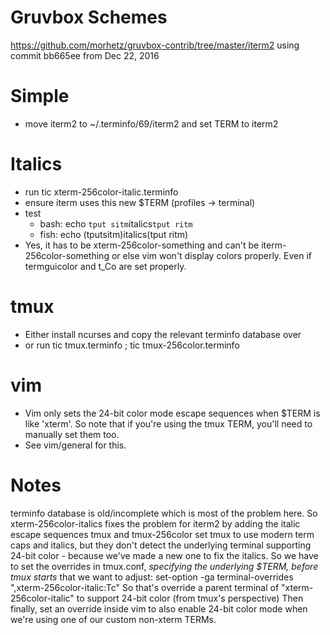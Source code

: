 # Gruvbox Schemes
https://github.com/morhetz/gruvbox-contrib/tree/master/iterm2
using commit bb665ee from Dec 22, 2016

# Simple
* move iterm2 to ~/.terminfo/69/iterm2 and set TERM to iterm2

# Italics
* run tic xterm-256color-italic.terminfo
* ensure iterm uses this new $TERM (profiles -> terminal)
* test
  * bash: echo `tput sitm`italics`tput ritm`
  * fish: echo (tputsitm)italics(tput ritm)
* Yes, it has to be xterm-256color-something and can't be iterm-256color-something or else vim won't display colors properly. Even if termguicolor and t_Co are set properly.

# tmux
* Either install ncurses and copy the relevant terminfo database over
* or run tic tmux.terminfo ; tic tmux-256color.terminfo

# vim
* Vim only sets the 24-bit color mode escape sequences when $TERM is like 'xterm'. So note that if you're using the tmux TERM, you'll need to manually set them too.
* See vim/general for this.

# Notes
terminfo database is old/incomplete which is most of the problem here.
So xterm-256color-italics fixes the problem for iterm2 by adding the italic escape sequences
tmux and tmux-256color set tmux to use modern term caps and italics, but they don't detect the underlying terminal supporting 24-bit color - because we've made a new one to fix the italics.
So we have to set the overrides in tmux.conf, _specifying the underlying $TERM, before tmux starts_ that we want to adjust:
set-option -ga terminal-overrides ",xterm-256color-italic:Tc"
So that's override a parent terminal of "xterm-256color-italic" to support 24-bit color (from tmux's perspective)
Then finally, set an override inside vim to also enable 24-bit color mode when we're using one of our custom non-xterm TERMs.

